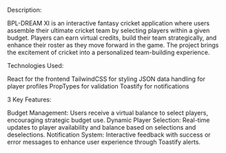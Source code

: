 Description:

BPL-DREAM XI is an interactive fantasy cricket application where users assemble their ultimate cricket team by selecting players within a given budget. Players can earn virtual credits, build their team strategically, and enhance their roster as they move forward in the game. The project brings the excitement of cricket into a personalized team-building experience.

Technologies Used:

React for the frontend
TailwindCSS for styling
JSON data handling for player profiles
PropTypes for validation
Toastify for notifications

3 Key Features:

Budget Management: Users receive a virtual balance to select players, encouraging strategic budget use.
Dynamic Player Selection: Real-time updates to player availability and balance based on selections and deselections.
Notification System: Interactive feedback with success or error messages to enhance user experience through Toastify alerts.